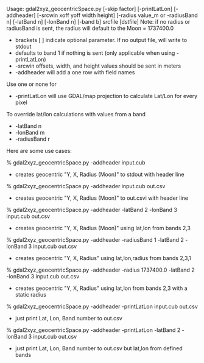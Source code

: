 Usage: gdal2xyz_geocentricSpace.py [-skip factor] [-printLatLon] [-addheader] [-srcwin xoff yoff width height]
     [-radius value_m or -radiusBand n] [-latBand n] [-lonBand n] [-band b] srcfile [dstfile]
Note: if no radius or radiusBand is sent, the radius will default to the Moon = 1737400.0

* brackets [ ] indicate optional parameter. If no output file, will write to stdout
* defaults to band 1 if nothing is sent (only applicable when using -printLatLon)
* -srcwin offsets, width, and height values should be sent in meters
* -addheader will add a one row with field names

Use one or none for
 * -printLatLon will use GDAL/map projection to calculate Lat/Lon for every pixel

To override lat/lon calculations with values from a band
 * -latBand n
 * -lonBand m
 * -radiusBand r

Here are some use cases:

% gdal2xyz_geocentricSpace.py -addheader input.cub
* creates geocentric "Y, X, Radius (Moon)" to stdout with header line

% gdal2xyz_geocentricSpace.py -addheader input.cub out.csv
* creates geocentric "Y, X, Radius (Moon)" to out.csvi with header line

% gdal2xyz_geocentricSpace.py -addheader -latBand 2 -lonBand 3 input.cub out.csv
* creates geocentric "Y, X, Radius (Moon)" using lat,lon from bands 2,3 

% gdal2xyz_geocentricSpace.py -addheader -radiusBand 1 -latBand 2 -lonBand 3 input.cub out.csv
* creates geocentric "Y, X, Radius" using lat,lon,radius from bands 2,3,1 

% gdal2xyz_geocentricSpace.py -addheader -radius 1737400.0 -latBand 2 -lonBand 3 input.cub out.csv
* creates geocentric "Y, X, Radius" using lat,lon from bands 2,3 with a static radius 

% gdal2xyz_geocentricSpace.py -addheader -printLatLon input.cub out.csv
* just print Lat, Lon, Band number to out.csv 

% gdal2xyz_geocentricSpace.py -addheader -printLatLon -latBand 2 -lonBand 3 input.cub out.csv
* just print Lat, Lon, Band number to out.csv but lat,lon from defined bands 
